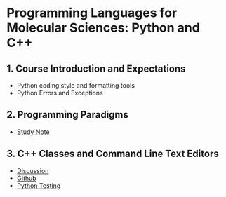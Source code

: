 # Programming Languages for Molecular Sciences: Python and C++

## 1. Course Introduction and Expectations

* Python coding style and formatting tools
* Python Errors and Exceptions

## 2. Programming Paradigms

* [Study Note](https://github.com/SEUNGHO-Y00/MSSE/blob/main/CHEM274A/Week2.md)

## 3. C++ Classes and Command Line Text Editors

* [Discussion](https://docs.google.com/presentation/d/1ODoZYwdwQgKWgQlktv13vmuk2J0ptQOofgTtoAFZjPI/edit?usp=sharing)
* [Github](https://github.com/lizzie-gilson1/discussion-1.git)
* [Python Testing](https://education.molssi.org/python-package-best-practices/08-testing.html)
